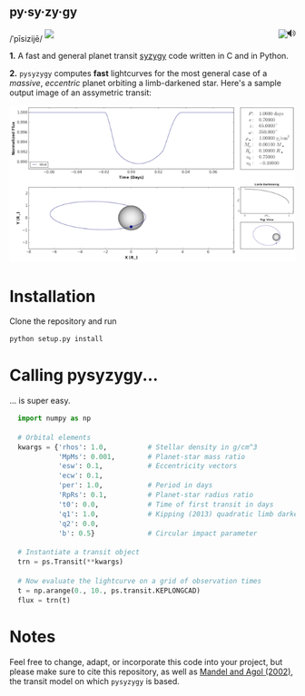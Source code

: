 py·sy·zy·gy
-----------
/ˈpīsizijē/
<a href="http://www.astro.washington.edu/users/rodluger/pysyzygy.mp3"><img style="float: right;" src="img/speaker.png?raw=True"></a>
<a href="https://travis-ci.org/rodluger/pysyzygy"><img style="vertical-align: super;" src="https://travis-ci.org/rodluger/pysyzygy.svg?branch=master"></a>
<a href="https://coveralls.io/github/rodluger/pysyzygy?branch=master"><img style="float: right;" src="https://coveralls.io/repos/github/rodluger/pysyzygy/badge.svg?branch=master"></a>

**1.** A fast and general planet transit [syzygy](http://en.wikipedia.org/wiki/Syzygy_%28astronomy%29) code written in C and in Python.

**2.** ``pysyzygy`` computes **fast** lightcurves for the most general case of a *massive*, *eccentric* planet orbiting a limb-darkened star. Here's a sample output image of an assymetric transit:

![transit](img/transit.png?raw=True)

Installation
============
Clone the repository and run

```bash
python setup.py install
```

Calling pysyzygy...
===================

... is super easy.

```python
  import numpy as np
  
  # Orbital elements
  kwargs = {'rhos': 1.0,          # Stellar density in g/cm^3
            'MpMs': 0.001,        # Planet-star mass ratio
            'esw': 0.1,           # Eccentricity vectors
            'ecw': 0.1, 
            'per': 1.0,           # Period in days
            'RpRs': 0.1,          # Planet-star radius ratio
            't0': 0.0,            # Time of first transit in days
            'q1': 1.0,            # Kipping (2013) quadratic limb darkening coefficients
            'q2': 0.0,
            'b': 0.5}             # Circular impact parameter
  
  # Instantiate a transit object
  trn = ps.Transit(**kwargs) 
  
  # Now evaluate the lightcurve on a grid of observation times
  t = np.arange(0., 10., ps.transit.KEPLONGCAD)
  flux = trn(t)
```     

Notes
=====

Feel free to change, adapt, or incorporate this code into your project, but please make sure to cite this repository, as well as [Mandel and Agol (2002)](http://adsabs.harvard.edu/abs/2002ApJ...580L.171M>), the transit model on which ``pysyzygy`` is based.

